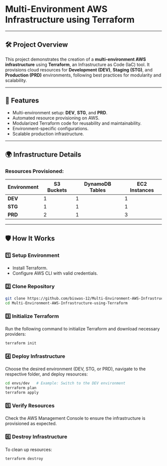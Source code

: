 # Multi-Environment AWS Infrastructure using Terraform

---

## 🛠️ **Project Overview**  
This project demonstrates the creation of a **multi-environment AWS infrastructure** using **Terraform**, an Infrastructure as Code (IaC) tool. It provisions cloud resources for **Development (DEV)**, **Staging (STG)**, and **Production (PRD)** environments, following best practices for modularity and scalability.

---

## 🌟 **Features**

- Multi-environment setup: **DEV**, **STG**, and **PRD**.
- Automated resource provisioning on AWS.
- Modularized Terraform code for reusability and maintainability.
- Environment-specific configurations.
- Scalable production infrastructure.

---

## 🌍 **Infrastructure Details**

### Resources Provisioned:

| Environment | S3 Buckets | DynamoDB Tables | EC2 Instances |
|-------------|------------|-----------------|---------------|
| **DEV**     | 1          | 1               | 1             |
| **STG**     | 1          | 1               | 1             |
| **PRD**     | 2          | 1               | 3             |

---

## 🛡️ **How It Works**

### 1️⃣ **Setup Environment**
- Install Terraform.
- Configure AWS CLI with valid credentials.

### 2️⃣ **Clone Repository**
```bash
git clone https://github.com/biswas-12/Multi-Environment-AWS-Infrastructure-using-Terraform.git
cd Multi-Environment-AWS-Infrastructure-using-Terraform
```

### 3️⃣ **Initialize Terraform**
Run the following command to initialize Terraform and download necessary providers:
```bash
terraform init
```

### 4️⃣ **Deploy Infrastructure**
Choose the desired environment (DEV, STG, or PRD), navigate to the respective folder, and deploy resources:
```bash
cd envs/dev   # Example: Switch to the DEV environment
terraform plan
terraform apply
```

### 5️⃣ **Verify Resources**
Check the AWS Management Console to ensure the infrastructure is provisioned as expected.

### 6️⃣ **Destroy Infrastructure**
To clean up resources:
```bash
terraform destroy
```
